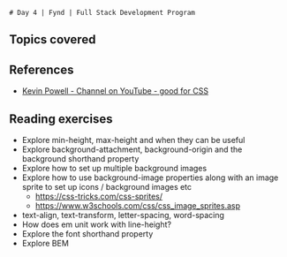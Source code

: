     # Day 4 | Fynd | Full Stack Development Program

## Topics covered

## References
- [Kevin Powell - Channel on YouTube - good for CSS](https://www.youtube.com/channel/UCJZv4d5rbIKd4QHMPkcABCw)

## Reading exercises
- Explore min-height, max-height and when they can be useful
- Explore background-attachment, background-origin and the background shorthand property
- Explore how to set up multiple background images
- Explore how to use background-image properties along with an image sprite to set up icons / background images etc
    - https://css-tricks.com/css-sprites/
    - https://www.w3schools.com/css/css_image_sprites.asp
- text-align, text-transform, letter-spacing, word-spacing
- How does em unit work with line-height?
- Explore the font shorthand property
- Explore BEM